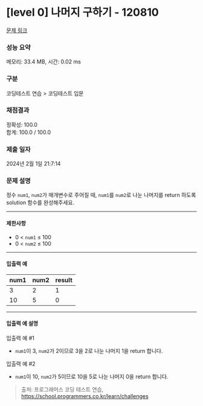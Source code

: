 # [level 0] 나머지 구하기 - 120810 

[문제 링크](https://school.programmers.co.kr/learn/courses/30/lessons/120810?language=javascript) 

### 성능 요약

메모리: 33.4 MB, 시간: 0.02 ms

### 구분

코딩테스트 연습 > 코딩테스트 입문

### 채점결과

정확성: 100.0<br/>합계: 100.0 / 100.0

### 제출 일자

2024년 2월 1일 21:7:14

### 문제 설명

<p>정수 <code>num1</code>, <code>num2</code>가 매개변수로 주어질 때, <code>num1</code>를 <code>num2</code>로 나눈 나머지를 return 하도록 solution 함수를 완성해주세요.</p>

<hr>

<h4>제한사항</h4>

<ul>
<li>0 &lt; <code>num1</code> ≤ 100</li>
<li>0 &lt; <code>num2</code> ≤ 100</li>
</ul>

<hr>

<h4>입출력 예</h4>
<table class="table">
        <thead><tr>
<th>num1</th>
<th>num2</th>
<th>result</th>
</tr>
</thead>
        <tbody><tr>
<td>3</td>
<td>2</td>
<td>1</td>
</tr>
<tr>
<td>10</td>
<td>5</td>
<td>0</td>
</tr>
</tbody>
      </table>
<hr>

<h4>입출력 예 설명</h4>

<p>입출력 예 #1</p>

<ul>
<li><code>num1</code>이 3, <code>num2</code>가 2이므로 3을 2로 나눈 나머지 1을 return 합니다.</li>
</ul>

<p>입출력 예 #2</p>

<ul>
<li><code>num1</code>이 10, <code>num2</code>가 5이므로 10을 5로 나눈 나머지 0을 return 합니다.</li>
</ul>


> 출처: 프로그래머스 코딩 테스트 연습, https://school.programmers.co.kr/learn/challenges